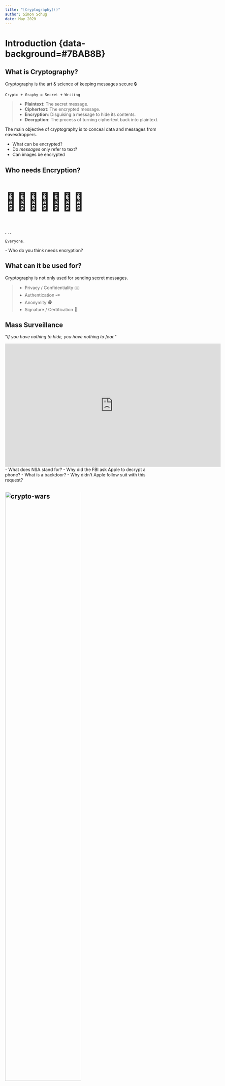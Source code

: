 ```yaml
---
title: "[Cryptography]()"
author: Simon Schug
date: May 2020
---
```

# Introduction {data-background=#7BAB8B}

## What is Cryptography?
Cryptography is the art & science of keeping messages secure 🔒️

```
Crypto + Graphy = Secret + Writing
```

>- **Plaintext**: The secret message.
>- **Ciphertext**: The encrypted message.
>- **Encryption**: Disguising a message to hide its contents.
>- **Decryption**: The process of turning ciphertext back into plaintext.

<aside class="notes">
The main objective of cryptography is to conceal data and messages from eavesdroppers.

- What can be encrypted?
- Do *messages* only refer to text?
- Can images be encrypted
</aside>

## Who needs Encryption?
<p style="font-size:4em">👩‍⚕️️🕵‍👩‍💻️👮️🏦️</p>
. . .

```
Everyone.
```
<aside class="notes">
- Who do you think needs encryption?
</aside>

## What can it be used for?
Cryptography is not only used for sending secret messages.

>- Privacy / Confidentiality ✉️
>- Authentication 🗝️
>- Anonymity 🕵‍
>- Signature / Certification 🔏️

## Mass Surveillance
"*If you have nothing to hide, you have nothing to fear.*"

<iframe width="700" height="400" src="https://www.youtube-nocookie.com/embed/V9_PjdU3Mpo?start=152" frameborder="0" allow="accelerometer; encrypted-media; gyroscope; picture-in-picture" allowfullscreen></iframe>

<aside class="notes">
- What does NSA stand for?
- Why did the FBI ask Apple to decrypt a phone?
- What is a backdoor?
- Why didn't Apple follow suit with this request?

</aside>

## <img src="./assets/crypto-wars.svg" alt="crypto-wars" width="70%"/>
Governments are trying to [limit access](https://www.eff.org/document/crypto-wars-governments-working-undermine-encryption) to cryptography.

. . .

:::::::::::::: {.columns}
::: {.column width="40%"}
#### [Cypherpunks](https://activism.net/cypherpunk/manifesto.html)
```
We the Cypherpunks are defending our privacy with cryptography.
```
:::
::: {.column width="20%"}
<img src="./assets/lightsaber.svg" alt="lightsaber" width="80%"/>
:::
::: {.column width="40%"}
<h4 id="NSA" style="color:#8b7bab">NSA</h4>

- [Clipper chip](https://en.wikipedia.org/wiki/Clipper_chip)
- [Edward Snowden](https://en.wikipedia.org/wiki/Edward_Snowden) revealed that the NSA sabotages encryption
:::
::::::::::::::

<aside class="notes">
- Why do you think that governments would like to limit access to cryptography?
- In the 1990s the NSA promoted the [clipper chip](https://en.wikipedia.org/wiki/Clipper_chip) to give the government backdoor keys
- Although courts, Congress, and the public opinion all opposed this, NSA undermines this in secret
- The NSA was revealed to insert hidden vulnerabilities into our security standards and systems
</aside>

## [Quiz-Time!](https://create.kahoot.it/share/cryptography-i/3d21faeb-db61-48e4-8446-a0e20ce1813f)


# Classical Ciphers {data-background=#7BAB8B}

## Caesar Cipher <img src="./assets/caesar.svg" alt="caesar" width="7%"/>

Julius Caesar used a form of **substitution cipher** <br> to send messages to his troops.

<!-- | A | B | C | D | E | F | G | H | I | J | K | L | M | N | O | P | Q | R | S | T | U | V | W | X | Y | Z |
|---|---|---|---|---|---|---|---|---|---|---|---|---|---|---|---|---|---|---|---|---|---|---|---|---|---|
| D | E |   |   |   | I |   | K |   |   |   | O |   |   | R | S | T |   |   | W |   | Y |   |   |   | C | -->

<table>
<thead>
  <tr>
    <th>A</th>
    <th>B</th>
    <th>C</th>
    <th>D</th>
    <th>E</th>
    <th>F</th>
    <th>G</th>
    <th>H</th>
    <th>I</th>
    <th>J</th>
    <th>K</th>
    <th>L</th>
    <th>M</th>
    <th>N</th>
    <th>O</th>
    <th>P</th>
    <th>Q</th>
    <th>R</th>
    <th>S</th>
    <th>T</th>
    <th>U</th>
    <th>V</th>
    <th>W</th>
    <th>X</th>
    <th>Y</th>
    <th>Z</th>
  </tr>
</thead>
<tbody>
  <tr>
    <td contenteditable='true'>D</td>
    <td contenteditable='true'>E</td>
    <td contenteditable='true'></td>
    <td contenteditable='true'></td>
    <td contenteditable='true'></td>
    <td contenteditable='true'>I</td>
    <td contenteditable='true'></td>
    <td contenteditable='true'>K</td>
    <td contenteditable='true'></td>
    <td contenteditable='true'></td>
    <td contenteditable='true'></td>
    <td contenteditable='true'>O</td>
    <td contenteditable='true'></td>
    <td contenteditable='true'></td>
    <td contenteditable='true'>R</td>
    <td contenteditable='true'>S</td>
    <td contenteditable='true'>T</td>
    <td contenteditable='true'></td>
    <td contenteditable='true'></td>
    <td contenteditable='true'>W</td>
    <td contenteditable='true'></td>
    <td contenteditable='true'>Y</td>
    <td contenteditable='true'></td>
    <td contenteditable='true'></td>
    <td contenteditable='true'></td>
    <td contenteditable='true'>C</td>
  </tr>
</tbody>
</table>

## Cipher Wheel
Make your own Caesar cipher 🖌️

<iframe height="500" width="850" data-src="http://inventwithpython.com/cipherwheel/"></iframe>

<aside class="notes">
- Encrypt your favourite ...
- Send me a encrypted message but don't tell me they key
- Automatically [decrypt](https://www.xarg.org/tools/caesar-cipher/)
</aside>

## Permutation Cipher
<img src="./assets/permutation.svg" alt="permutation" width="30%"/>

Can you decipher the message in [this challenge](https://go.joincyberstart.com)?

<aside class="notes">
Column Confusion
</aside>

## Vigenère Cipher
<img src="./assets/alphabet-circle.svg" alt="alphabet-circle" width="30%"/>
<!-- https://ljd42.files.wordpress.com/2015/10/d85e4-alphabetclock.jpg -->

<table>
<thead>
  <tr>
    <th>T<sub>19</sub></th>
    <th>H<sub>7</sub></th>
    <th>E<sub>4</sub></th>
    <th>S<sub>18</sub></th>
    <th>E<sub>4</sub></th>
    <th>C<sub>2</sub></th>
    <th>R<sub>17</sub></th>
    <th>E<sub>4</sub></th>
    <th>T<sub>19</sub></th>
    <th>M<sub>12</sub></th>
    <th>E<sub>4</sub></th>
    <th>S<sub>18</sub></th>
    <th>S<sub>18</sub></th>
    <th>A<sub>0</sub></th>
    <th>G<sub>6</sub></th>
    <th>E<sub>4</sub></th>
  </tr>
</thead>
<tbody>
  <tr>
    <td>P<sub>15</sub></td>
    <td>A<sub>0</sub></td>
    <td>S<sub>18</sub></td>
    <td>S<sub>18</sub></td>
    <td>W<sub>22</sub></td>
    <td>O<sub>14</sub></td>
    <td>R<sub>17</sub></td>
    <td>D<sub>3</sub></td>
    <td>P<sub>15</sub></td>
    <td>A<sub>0</sub></td>
    <td>S<sub>18</sub></td>
    <td>S<sub>18</sub></td>
    <td>W<sub>22</sub></td>
    <td>O<sub>14</sub></td>
    <td>R<sub>17</sub></td>
    <td>D<sub>3</sub></td>
  </tr>
  <tr>
    <td contenteditable='true'>I</td>
    <td contenteditable='true'>H</td>
    <td contenteditable='true'> </td>
    <td contenteditable='true'> </td>
    <td contenteditable='true'> </td>
    <td contenteditable='true'> </td>
    <td contenteditable='true'> </td>
    <td contenteditable='true'> </td>
    <td contenteditable='true'> </td>
    <td contenteditable='true'> </td>
    <td contenteditable='true'> </td>
    <td contenteditable='true'> </td>
    <td contenteditable='true'> </td>
    <td contenteditable='true'> </td>
    <td contenteditable='true'> </td>
    <td contenteditable='true'> </td>
  </tr>
</tbody>
</table>

<aside class="notes">
- Encrypt your favourite ...
- What key would we need to recover the Caesar cipher?
</aside>


# Cryptanalysis {data-background=#7BAB8B}

## Code
> A **code** is a system of rules to convert information (letters, sounds, images) into another form of representation.

:::::::::::::: {.columns}
::: {.column width="33%"}
01011100010101001
10100011011010110
01101100101010001
00001101001011101
:::
::: {.column width="33%"}
<img src="./assets/qr-code.svg" alt="qr-code" width="50%"/>
:::
::: {.column width="33%"}
<img src="./assets/barcode.svg" alt="barcode" width="75%"/>
:::
::::::::::::::

<aside class="notes">
- What is a code?
- What examples of codes do you know?
- Is a code a form of encryption?
</aside>

## Fingerprint Challenge
<img src="./assets/fingerprint.svg" alt="fingerprint" width="10%"/>

Can you hack the password in [this challenge](https://go.joincyberstart.com)?

>- How many combinations are there?
>- Come up with a strong password that you can easily remember
>- How strong is it? [Check it](https://howsecureismypassword.net/)

<aside class="notes">
**Brute-Force Attack**: Attempting as many guesses in as little time as possible.

One of the fastest supercomputers could theoretically check 100 million million (10^14) AES keys per second (assuming 1000 operations per check), but would still require 3.67×10^52 years to exhaust the 256-bit key space. 
</aside>

## Breaking the Caesar Cipher
We have intercepted an encrypted message. Can you decrypt it?
```
Ogo qgm sjw s hjwllq kesjl zsucwj
```
. . .

<img src="./assets/letter-frequency.svg" alt="letter-frequency" width="75%"/>

<aside class="notes">
- Can you think of smarter ways to breach cryptographic security systems?
- Frequency analysis leverages that in a given language letters occur with different frequencies.
- What do you think is the most common way of hacking someone? Social engineering.
</aside>

## [Quiz Time](https://create.kahoot.it/share/cryptography-ii/27b08e85-d032-4a2b-a966-d40c1878077d)

# Modern Cryptography {data-background=#7BAB8B}

## Public-key Cryptography
Modern cryptosystems make heavy use of [public key](https://en.wikipedia.org/wiki/Public-key_cryptography) algorithms.

<img src="./assets/public-private-key.svg" alt="public-private-key" width="75%"/>

<aside class="notes">
```
Bob wants to send an encrypted message to Alice without Eve being able to decrypt it. Eve can see all the messages Alice and Bob exchange with each other. Alice has a safe only she knows the combination to. The safe can be sent around like any other message.
```

- What does the "https://" of an url stand for?
</aside>

## Key Exchange
The [Diffie–Hellman key exchange](https://en.wikipedia.org/wiki/Diffie%E2%80%93Hellman_key_exchange) algorithm allows to securely exchange keys over a public channel. 

<img src="https://upload.wikimedia.org/wikipedia/commons/4/46/Diffie-Hellman_Key_Exchange.svg" alt="Diffie-Hellman" width="30%"/>

## Forward Secrecy & Plausible Deniability
- [Signal Protocol](https://en.wikipedia.org/wiki/Signal_Protocol)

## [Contact Tracing](https://ncase.me/contact-tracing/)